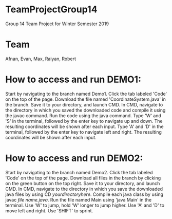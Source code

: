 # TeamProjectGroup14
Group 14 Team Project for Winter Semester 2019

# Team
Afnan, Evan, Max, Raiyan, Robert

# How to access and run DEMO1:
Start by navigating to the branch named Demo1.
Click the tab labeled 'Code' on the top of the page.
Download the file named 'CoordinateSystem.java' in the branch.
Save it to your directory, and launch CMD.
In CMD, navigate to the directory in which you saved the downloaded code and compile it using the javac command.
Run the code using the java command.
Type 'W' and 'S' in the terminal, followed by the enter key to navigate up and down. The resulting coordinates will be shown after each input.
Type 'A' and 'D' in the terminal, followed by the enter key to navigate left and right. The resulting coordinates will be shown after each input.
# How to access and run DEMO2:
Start by navigating to the branch named Demo2.
Click the tab labeled 'Code' on the top of the page.
Download all files in the branch by clicking on the green button on the top right.
Save it to your directory, and launch CMD.
In CMD, navigate to the directory in which you save the downloaded java files by using CD *yourdirectoryhere*.
Compile each java class by using javac *file name.java*.
Run the file named Main using 'java Main' in the terminal.
Use 'W' to jump, hold 'W' longer to jump higher.
Use 'A' and 'D' to move left and right.
Use 'SHIFT' to sprint.
